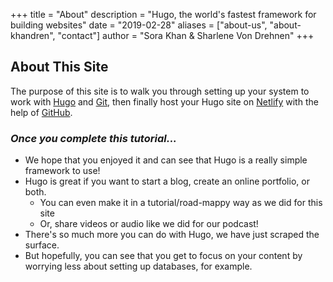 +++
title = "About"
description = "Hugo, the world's fastest framework for building websites"
date = "2019-02-28"
aliases = ["about-us", "about-khandren", "contact"]
author = "Sora Khan & Sharlene Von Drehnen"
+++

<!-- We hope you enjoyed this tutorial and can see that Hugo is a really simple framework to use.  

It's great if you want to start a blog, create an online portfolio, or both. You can even share videos or audio like we did for our Podcast! -->

## About This Site
The purpose of this site is to walk you through setting up your system to work with [Hugo](https://gohugo.io/) and [Git](https://git-scm.com/), then finally host your Hugo site on [Netlify](https://www.netlify.com/) with the help of [GitHub](https://github.com/). 

### *Once you complete this tutorial...*
- We hope that you enjoyed it and can see that Hugo is a really simple framework to use! 
- Hugo is great if you want to start a blog, create an online portfolio, or both. 
  - You can even make it in a tutorial/road-mappy way as we did for this site
  - Or, share videos or audio like we did for our podcast!
- There's so much more you can do with Hugo, we have just scraped the surface.
- But hopefully, you can see that you get to focus on your content by worrying less about setting up databases, for example.
